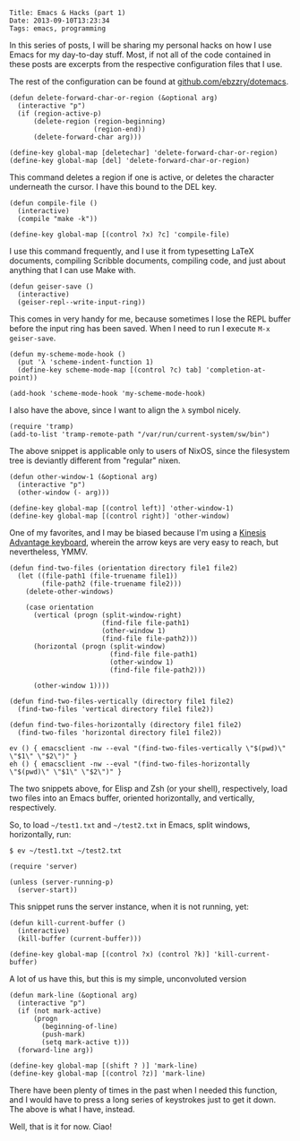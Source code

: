     Title: Emacs & Hacks (part 1)
    Date: 2013-09-10T13:23:34
    Tags: emacs, programming

In this series of posts, I will be sharing my personal hacks on how
I use Emacs for my day-to-day stuff. Most, if not all of the code
contained in these posts are excerpts from the respective
configuration files that I use.

The rest of the configuration can be found at
[github.com/ebzzry/dotemacs](http://github.com/ebzzry/dotemacs).

<!-- more -->

```elisp
(defun delete-forward-char-or-region (&optional arg)
  (interactive "p")
  (if (region-active-p)
      (delete-region (region-beginning)
                     (region-end))
      (delete-forward-char arg)))

(define-key global-map [deletechar] 'delete-forward-char-or-region)
(define-key global-map [del] 'delete-forward-char-or-region)
```

This command deletes a region if one is active, or deletes the
character underneath the cursor. I have this bound to the DEL key.

```elisp
(defun compile-file ()
  (interactive)
  (compile "make -k"))

(define-key global-map [(control ?x) ?c] 'compile-file)
```

I use this command frequently, and I use it from typesetting LaTeX
documents, compiling Scribble documents, compiling code, and just
about anything that I can use Make with.

```elisp
(defun geiser-save ()
  (interactive)
  (geiser-repl--write-input-ring))
```

This comes in very handy for me, because sometimes I lose the REPL
buffer before the input ring has been saved. When I need to run I
execute `M-x geiser-save`.

```elisp
(defun my-scheme-mode-hook ()
  (put 'λ 'scheme-indent-function 1)
  (define-key scheme-mode-map [(control ?c) tab] 'completion-at-point))

(add-hook 'scheme-mode-hook 'my-scheme-mode-hook)
```

I also have the above, since I want to align the `λ` symbol nicely.

```elisp
(require 'tramp)
(add-to-list 'tramp-remote-path "/var/run/current-system/sw/bin")
```

The above snippet is applicable only to users of NixOS, since the
filesystem tree is deviantly different from "regular" nixen.

```elisp
(defun other-window-1 (&optional arg)
  (interactive "p")
  (other-window (- arg)))

(define-key global-map [(control left)] 'other-window-1)
(define-key global-map [(control right)] 'other-window)
```

One of my favorites, and I may be biased because I'm using a
[Kinesis Advantage keyboard](http://www.kinesis-ergo.com/advantage.htm),
wherein the arrow keys are very easy to reach, but nevertheless, YMMV.

```elisp
(defun find-two-files (orientation directory file1 file2)
  (let ((file-path1 (file-truename file1))
        (file-path2 (file-truename file2)))
    (delete-other-windows)

    (case orientation
      (vertical (progn (split-window-right)
                       (find-file file-path1)
                       (other-window 1)
                       (find-file file-path2)))
      (horizontal (progn (split-window)
                         (find-file file-path1)
                         (other-window 1)
                         (find-file file-path2)))

      (other-window 1))))

(defun find-two-files-vertically (directory file1 file2)
  (find-two-files 'vertical directory file1 file2))

(defun find-two-files-horizontally (directory file1 file2)
  (find-two-files 'horizontal directory file1 file2))
```

```shell
ev () { emacsclient -nw --eval "(find-two-files-vertically \"$(pwd)\" \"$1\" \"$2\")" }
eh () { emacsclient -nw --eval "(find-two-files-horizontally \"$(pwd)\" \"$1\" \"$2\")" }
```

The two snippets above, for Elisp and Zsh (or your shell),
respectively, load two files into an Emacs buffer, oriented
horizontally, and vertically, respectively.

So, to load `~/test1.txt` and `~/test2.txt` in Emacs, split windows,
horizontally, run:

```
$ ev ~/test1.txt ~/test2.txt
```

```elisp
(require 'server)

(unless (server-running-p)
  (server-start))
```

This snippet runs the server instance, when it is not
running, yet:

```elisp
(defun kill-current-buffer ()
  (interactive)
  (kill-buffer (current-buffer)))

(define-key global-map [(control ?x) (control ?k)] 'kill-current-buffer)
```

A lot of us have this, but this is my simple, unconvoluted version

```elisp
(defun mark-line (&optional arg)
  (interactive "p")
  (if (not mark-active)
      (progn
        (beginning-of-line)
        (push-mark)
        (setq mark-active t)))
  (forward-line arg))

(define-key global-map [(shift ? )] 'mark-line)
(define-key global-map [(control ?z)] 'mark-line)
```

There have been plenty of times in the past when I needed this
function, and I would have to press a long series of keystrokes just
to get it down. The above is what I have, instead.

Well, that is it for now. Ciao!
